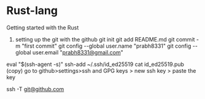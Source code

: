 # Rust-lang
Getting started with the Rust
1. setting up the git with the github
git init
git add README.md
git commit -m "first commit"
git config --global user.name "prabh8331"
git config --global user.email "prabh8331@gmail.com"


eval "$(ssh-agent -s)"
ssh-add ~/.ssh/id_ed25519
cat id_ed25519.pub (copy)
go to github>settings>ssh and GPG keys > new ssh key > paste the key

ssh -T git@github.com

